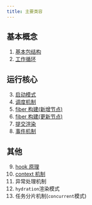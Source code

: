 ```yaml
---
title: 主要类容
---
```


## 基本概念

1. [基本包结构](./pkg-structure.md)
2. [工作循环](./workloop.md)

## 运行核心

3. [启动模式](./bootstrap.md)
4. [调度机制](./scheduler.md)
5. [fiber 构建(新增节点)](./render.md)
6. [fiber 构建(更新节点)](./update.md)
7. [提交渲染](./commit.md)
8. [事件机制](./synthetic-event.md)

## 其他

9. [hook 原理](./hook.md)
10. [context 机制](./context.md)
11. 异常处理机制
12. `hydration`渲染模式
13. 任务分片机制(`concurrent`模式)
